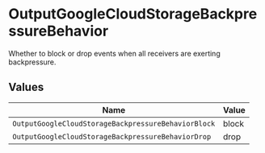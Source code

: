 # OutputGoogleCloudStorageBackpressureBehavior

Whether to block or drop events when all receivers are exerting backpressure.


## Values

| Name                                                | Value                                               |
| --------------------------------------------------- | --------------------------------------------------- |
| `OutputGoogleCloudStorageBackpressureBehaviorBlock` | block                                               |
| `OutputGoogleCloudStorageBackpressureBehaviorDrop`  | drop                                                |